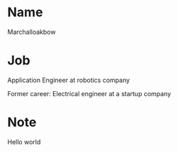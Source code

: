 # Name
Marchalloakbow

# Job
Application Engineer at robotics company

Former career:
Electrical engineer at a startup company

# Note
Hello world

